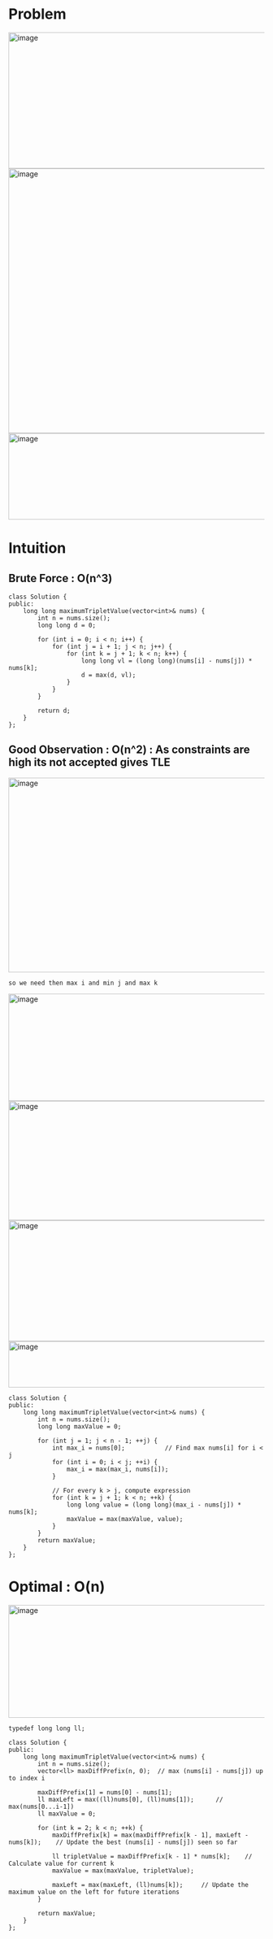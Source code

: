 # Problem
<img width="1305" height="268" alt="image" src="https://github.com/user-attachments/assets/bc09d916-10fc-4597-a6ff-8121ca225112" />
<img width="1399" height="521" alt="image" src="https://github.com/user-attachments/assets/41615c03-3ac8-4596-9c3c-f8069a978fea" />
<img width="771" height="170" alt="image" src="https://github.com/user-attachments/assets/a7c24830-e2b3-417a-9c59-6d20dfa0f6bf" />

# Intuition
## Brute Force : O(n^3)
```
class Solution {
public:
    long long maximumTripletValue(vector<int>& nums) {
        int n = nums.size();
        long long d = 0;

        for (int i = 0; i < n; i++) {
            for (int j = i + 1; j < n; j++) {
                for (int k = j + 1; k < n; k++) {
                    long long vl = (long long)(nums[i] - nums[j]) * nums[k];
                    d = max(d, vl);
                }
            }
        }

        return d;
    }
};
```
## Good Observation : O(n^2) : As constraints are high its not accepted gives TLE
<img width="932" height="383" alt="image" src="https://github.com/user-attachments/assets/7dd602eb-b81a-49dc-b19a-102e2506a1be" />

`so we need then max i and min j and max k`

<img width="752" height="211" alt="image" src="https://github.com/user-attachments/assets/4f3ade5d-5a3a-4b73-a7ab-0e910e3d91ec" />
<img width="902" height="235" alt="image" src="https://github.com/user-attachments/assets/1d3238bd-7f7a-4f59-8312-2444d9cf7b3f" />
<img width="914" height="238" alt="image" src="https://github.com/user-attachments/assets/63947312-b2a0-4fcd-9bdb-f13f269679be" />
<img width="869" height="91" alt="image" src="https://github.com/user-attachments/assets/a1da3f59-f439-4539-833b-a3d35e62f9b7" />

```
class Solution {
public:
    long long maximumTripletValue(vector<int>& nums) {
        int n = nums.size();
        long long maxValue = 0;

        for (int j = 1; j < n - 1; ++j) {
            int max_i = nums[0];           // Find max nums[i] for i < j
            for (int i = 0; i < j; ++i) {
                max_i = max(max_i, nums[i]);
            }

            // For every k > j, compute expression
            for (int k = j + 1; k < n; ++k) {
                long long value = (long long)(max_i - nums[j]) * nums[k];
                maxValue = max(maxValue, value);
            }
        }
        return maxValue;
    }
};

```

# Optimal : O(n)
<img width="930" height="222" alt="image" src="https://github.com/user-attachments/assets/2341a172-0277-4ac3-ad55-cfeb5c67b19c" />

```
typedef long long ll;

class Solution {
public:
    long long maximumTripletValue(vector<int>& nums) {
        int n = nums.size();
        vector<ll> maxDiffPrefix(n, 0);  // max (nums[i] - nums[j]) up to index i

        maxDiffPrefix[1] = nums[0] - nums[1];
        ll maxLeft = max((ll)nums[0], (ll)nums[1]);      // max(nums[0...i-1])
        ll maxValue = 0;

        for (int k = 2; k < n; ++k) {
            maxDiffPrefix[k] = max(maxDiffPrefix[k - 1], maxLeft - nums[k]);    // Update the best (nums[i] - nums[j]) seen so far

            ll tripletValue = maxDiffPrefix[k - 1] * nums[k];    // Calculate value for current k
            maxValue = max(maxValue, tripletValue);

            maxLeft = max(maxLeft, (ll)nums[k]);     // Update the maximum value on the left for future iterations
        }

        return maxValue;
    }
};

```
